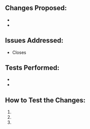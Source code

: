 <!-- First of all, THANK YOU for your contribution. -->

## Changes Proposed:
- 
- 

## Issues Addressed:
<!-- If your fix has a relating issue, link it below -->
- Closes

## Tests Performed:
<!-- Does it build without errors? Did you test in-game? What did you test? On which OS did you test? Describe any other tests performed -->
- 
- 


## How to Test the Changes:
<!-- Describe in a detailed step-by-step order how to test the changes -->

1.
2.
3.
